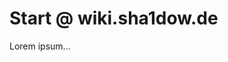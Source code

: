 <!-- TITLE: Home -->
<!-- SUBTITLE: A quick summary of Home -->

# Start @ wiki.sha1dow.de
Lorem ipsum...
